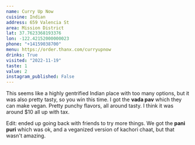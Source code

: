```yaml
---
name: Curry Up Now
cuisine: Indian
address: 659 Valencia St
area: Mission District
lat: 37.7623368193376
lon: -122.42152000000023
phone: "+14159038700"
menu: https://order.thanx.com/curryupnow
drinks: True
visited: "2022-11-19"
taste: 1
value: 2
instagram_published: False
---
```


This seems like a highly gentrified Indian place with too many options, but it was also pretty tasty, so you win this time. I got the **vada pav** which they can make vegan. Pretty punchy flavors, all around tasty. I think it was around $10 all up with tax.

Edit: ended up going back with friends to try more things. We got the **pani puri** which was ok, and a veganized version of kachori chaat, but that wasn't amazing.

